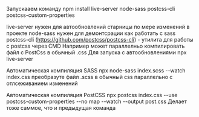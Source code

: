 Запускааем команду
npm install live-server node-sass postcss-cli postcss-custom-properties

live-server нужен для автообновлений старницы по мере изменений в проекте
node-sass нужен для демонтсрации как работать с sass
postcss-cli (https://github.com/postcss/postcss-cli) - утилита для работы с postcss через CMD Например может параллелньо компилировать файл с PostCss в обычный .css
Для запуска с автообновлениями
npx live-server

Автоматическая компиляция SASS
npx node-sass index.scss --watch index.css преобразуте файл .scss в обычный css параллельно с отлсеживанием изменений

Автоматическая компиляция PostCSS
npx postcss index.css --use postcss-custom-properties --no map --watch --output post.css Делает тоже саммое, что и предыдущая команда